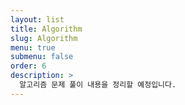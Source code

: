 ```yaml
---
layout: list
title: Algorithm
slug: Algorithm
menu: true
submenu: false
order: 6
description: >
  알고리즘 문제 풀이 내용을 정리할 예정입니다.
---
```

